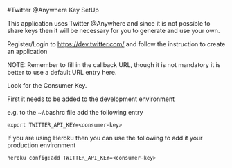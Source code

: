 #Twitter @Anywhere Key SetUp

This application uses Twitter @Anywhere and since it is not possible to share keys then it will be necessary for you to generate and use your own.

Register/Login to https://dev.twitter.com/ and follow the instruction to create an application

NOTE: Remember to fill in the callback URL, though it is not mandatory it is better to use a default URL entry here.

Look for the Consumer Key.

First it needs to be added to the development environment 

e.g. to the ~/.bashrc file add the following entry

    export TWITTER_API_KEY=<consumer-key>

If you are using Heroku then you can use the following to add it your production environment

    heroku config:add TWITTER_API_KEY=<consumer-key> 
